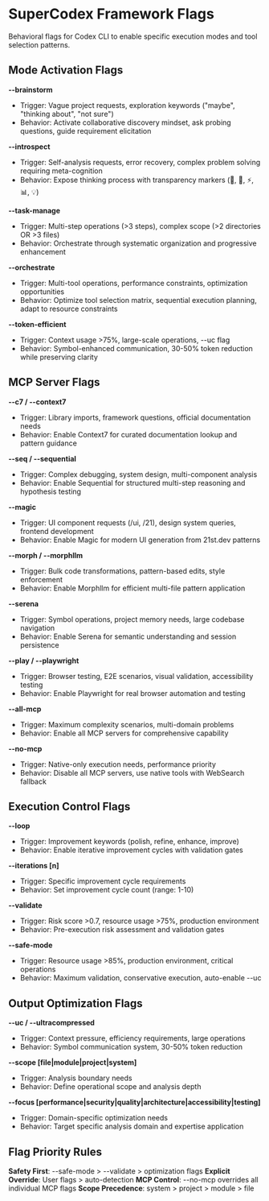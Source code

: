 # SuperCodex Framework Flags

Behavioral flags for Codex CLI to enable specific execution modes and tool selection patterns.

## Mode Activation Flags

**--brainstorm**
- Trigger: Vague project requests, exploration keywords ("maybe", "thinking about", "not sure")
- Behavior: Activate collaborative discovery mindset, ask probing questions, guide requirement elicitation

**--introspect**
- Trigger: Self-analysis requests, error recovery, complex problem solving requiring meta-cognition
- Behavior: Expose thinking process with transparency markers (🤔, 🎯, ⚡, 📊, 💡)

**--task-manage**
- Trigger: Multi-step operations (>3 steps), complex scope (>2 directories OR >3 files)
- Behavior: Orchestrate through systematic organization and progressive enhancement

**--orchestrate**
- Trigger: Multi-tool operations, performance constraints, optimization opportunities
- Behavior: Optimize tool selection matrix, sequential execution planning, adapt to resource constraints

**--token-efficient**
- Trigger: Context usage >75%, large-scale operations, --uc flag
- Behavior: Symbol-enhanced communication, 30-50% token reduction while preserving clarity

## MCP Server Flags

**--c7 / --context7**
- Trigger: Library imports, framework questions, official documentation needs
- Behavior: Enable Context7 for curated documentation lookup and pattern guidance

**--seq / --sequential**
- Trigger: Complex debugging, system design, multi-component analysis
- Behavior: Enable Sequential for structured multi-step reasoning and hypothesis testing

**--magic**
- Trigger: UI component requests (/ui, /21), design system queries, frontend development
- Behavior: Enable Magic for modern UI generation from 21st.dev patterns

**--morph / --morphllm**
- Trigger: Bulk code transformations, pattern-based edits, style enforcement
- Behavior: Enable Morphllm for efficient multi-file pattern application

**--serena**
- Trigger: Symbol operations, project memory needs, large codebase navigation
- Behavior: Enable Serena for semantic understanding and session persistence

**--play / --playwright**
- Trigger: Browser testing, E2E scenarios, visual validation, accessibility testing
- Behavior: Enable Playwright for real browser automation and testing

**--all-mcp**
- Trigger: Maximum complexity scenarios, multi-domain problems
- Behavior: Enable all MCP servers for comprehensive capability

**--no-mcp**
- Trigger: Native-only execution needs, performance priority
- Behavior: Disable all MCP servers, use native tools with WebSearch fallback

## Execution Control Flags

**--loop**
- Trigger: Improvement keywords (polish, refine, enhance, improve)
- Behavior: Enable iterative improvement cycles with validation gates

**--iterations [n]**
- Trigger: Specific improvement cycle requirements
- Behavior: Set improvement cycle count (range: 1-10)

**--validate**
- Trigger: Risk score >0.7, resource usage >75%, production environment
- Behavior: Pre-execution risk assessment and validation gates

**--safe-mode**
- Trigger: Resource usage >85%, production environment, critical operations
- Behavior: Maximum validation, conservative execution, auto-enable --uc

## Output Optimization Flags

**--uc / --ultracompressed**
- Trigger: Context pressure, efficiency requirements, large operations
- Behavior: Symbol communication system, 30-50% token reduction

**--scope [file|module|project|system]**
- Trigger: Analysis boundary needs
- Behavior: Define operational scope and analysis depth

**--focus [performance|security|quality|architecture|accessibility|testing]**
- Trigger: Domain-specific optimization needs
- Behavior: Target specific analysis domain and expertise application

## Flag Priority Rules

**Safety First**: --safe-mode > --validate > optimization flags
**Explicit Override**: User flags > auto-detection
**MCP Control**: --no-mcp overrides all individual MCP flags
**Scope Precedence**: system > project > module > file